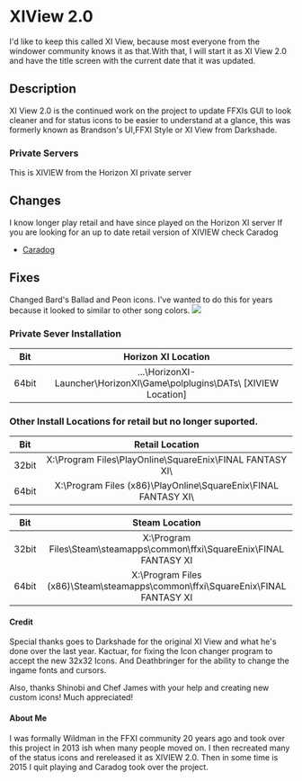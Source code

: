 # XIView 2.0
I'd like to keep this called XI View, because most everyone from the windower community knows it as that.With that, I will start it as XI View 2.0 and have the title screen with the current date that it was updated. 

## Description
XI View 2.0 is the continued work on the project to update FFXIs GUI to look cleaner and for status icons to be easier to understand at a glance, this was formerly known as Brandson's UI,FFXI Style or XI View from Darkshade.

### Private Servers
This is XIVIEW from the Horizon XI private server

## Changes
I know longer play retail and have since played on the Horizon XI server
If you are looking for an up to date retail version of XIVIEW check Caradog
- [Caradog](https://github.com/Caradog/XI-View)

## Fixes
Changed Bard's Ballad and Peon icons. I've wanted to do this for years because it looked to similar to other song colors.
![](https://i.imgur.com/2PAHh2e.png)


### Private Sever Installation
| Bit | Horizon XI Location |
| :---: | :--: |
| 64bit | ...\HorizonXI-Launcher\HorizonXI\Game\polplugins\DATs\ [XIVIEW Location] |

### Other Install Locations for retail but no longer suported.
| Bit | Retail Location |
| :---: | :--: |
| 32bit | X:\Program Files\PlayOnline\SquareEnix\FINAL FANTASY XI\ |
| 64bit | X:\Program Files (x86)\PlayOnline\SquareEnix\FINAL FANTASY XI\ |


| Bit | Steam Location |
| :---: | :--: |
| 32bit | X:\Program Files\Steam\steamapps\common\ffxi\SquareEnix\FINAL FANTASY XI |
| 64bit | X:\Program Files (x86)\Steam\steamapps\common\ffxi\SquareEnix\FINAL FANTASY XI |

#### Credit
Special thanks goes to Darkshade for the original XI View and what he's done over the last year. Kactuar, for fixing the Icon changer program to accept the new 32x32 Icons. And Deathbringer for the ability to change the ingame fonts and cursors.

Also, thanks Shinobi and Chef James with your help and creating new custom icons! Much appreciated!

#### About Me
I was formally Wildman in the FFXI community 20 years ago and took over this project in 2013 ish when many people moved on. I then recreated many of the status icons and rereleased it as XIVIEW 2.0. Then in some time is 2015 I quit playing and Caradog took over the project.